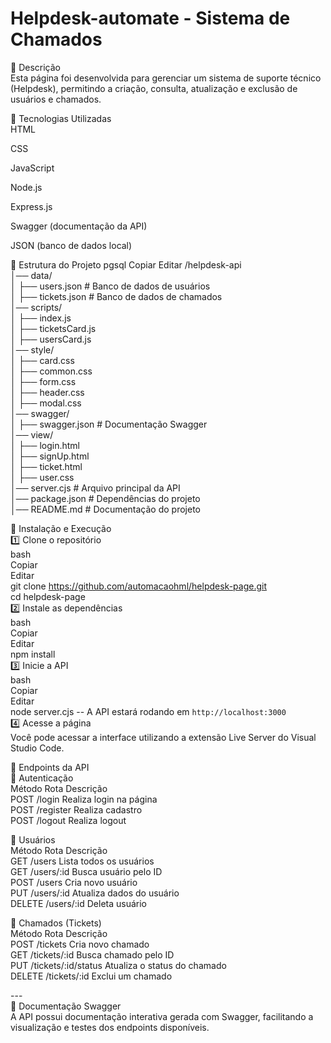 # Helpdesk-automate - Sistema de Chamados<br> 
📌 Descrição<br> 
Esta página foi desenvolvida para gerenciar um sistema de suporte técnico (Helpdesk), permitindo a criação, consulta, atualização e exclusão de usuários e chamados.

🚀 Tecnologias Utilizadas<br> 
HTML<br> 

CSS<br> 

JavaScript<br> 

Node.js<br> 

Express.js<br> 

Swagger (documentação da API)<br> 

JSON (banco de dados local)<br> 

📂 Estrutura do Projeto
pgsql
Copiar
Editar
/helpdesk-api<br> 
│── data/<br> 
│   ├── users.json       # Banco de dados de usuários<br> 
│   ├── tickets.json     # Banco de dados de chamados<br> 
│── scripts/<br> 
│   ├── index.js<br> 
│   ├── ticketsCard.js<br> 
│   ├── usersCard.js<br> 
│── style/<br> 
│   ├── card.css<br> 
│   ├── common.css<br> 
│   ├── form.css<br> 
│   ├── header.css<br> 
│   ├── modal.css<br> 
│── swagger/<br> 
│   ├── swagger.json     # Documentação Swagger<br> 
│── view/<br> 
│   ├── login.html<br> 
│   ├── signUp.html<br> 
│   ├── ticket.html<br> 
│   ├── user.css<br> 
│── server.cjs           # Arquivo principal da API<br> 
│── package.json         # Dependências do projeto<br> 
│── README.md            # Documentação do projeto<br> 


🔧 Instalação e Execução<br> 
1️⃣ Clone o repositório<br> 
bash<br> 
Copiar<br> 
Editar<br> 
git clone https://github.com/automacaohml/helpdesk-page.git<br> 
cd helpdesk-page<br> 
2️⃣ Instale as dependências<br> 
bash<br> 
Copiar<br> 
Editar<br> 
npm install<br> 
3️⃣ Inicie a API<br> 
bash<br> 
Copiar<br> 
Editar<br> 
node server.cjs
-- A API estará rodando em `http://localhost:3000`<br> 
4️⃣ Acesse a página<br> 
Você pode acessar a interface utilizando a extensão Live Server do Visual Studio Code.<br> 

📌 Endpoints da API<br> 
🔹 Autenticação<br> 
Método	Rota	Descrição<br> 
POST	/login	Realiza login na página<br> 
POST	/register	Realiza cadastro<br> 
POST	/logout	Realiza logout<br> 

🔹 Usuários<br> 
Método	Rota	Descrição<br> 
GET	/users	Lista todos os usuários<br> 
GET	/users/:id	Busca usuário pelo ID<br> 
POST	/users	Cria novo usuário<br> 
PUT	/users/:id	Atualiza dados do usuário<br> 
DELETE	/users/:id	Deleta usuário<br> 

🔹 Chamados (Tickets)<br> 
Método	Rota	Descrição<br> 
POST	/tickets	Cria novo chamado<br> 
GET	/tickets/:id	Busca chamado pelo ID<br> 
PUT	/tickets/:id/status	Atualiza o status do chamado<br> 
DELETE	/tickets/:id	Exclui um chamado<br> 

---<br> 
📖 Documentação Swagger<br> 
A API possui documentação interativa gerada com Swagger, facilitando a visualização e testes dos endpoints disponíveis.<br> 
